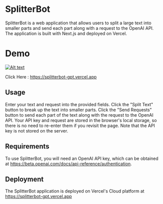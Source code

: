 # SplitterBot
SplitterBot is a web application that allows users to split a large text into smaller parts and send each part along with a request to the OpenAI API. The application is built with Next.js and deployed on Vercel.

# Demo
[![Alt text](https://img.youtube.com/vi/UfJQfb7vHVk/0.jpg)](https://www.youtube.com/watch?v=UfJQfb7vHVk)

Click Here : https://splitterbot-gpt.vercel.app

## Usage
Enter your text and request into the provided fields.
Click the "Split Text" button to break up the text into smaller parts.
Click the "Send Requests" button to send each part of the text along with the request to the OpenAI API.
Your API key and request are stored in the browser's local storage, so there is no need to re-enter them if you revisit the page. Note that the API key is not stored on the server.

## Requirements
To use SplitterBot, you will need an OpenAI API key, which can be obtained at https://beta.openai.com/docs/api-reference/authentication.

## Deployment
The SplitterBot application is deployed on Vercel's Cloud platform at https://splitterbot-gpt.vercel.app

